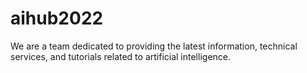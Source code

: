 # aihub2022
We are a team dedicated to providing the latest information, technical services, and tutorials related to artificial intelligence.
